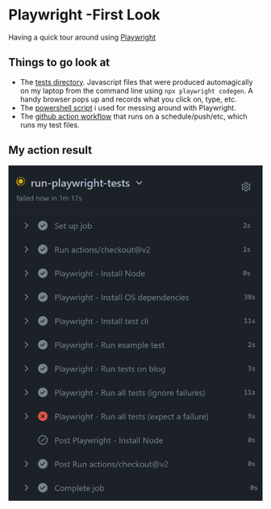 # Playwright -First Look
Having a quick tour around using [Playwright](https://playwright.dev/)

## Things to go look at
- The [tests directory](https://github.com/Gordonby/PlaywrightFirstLook/tree/main/tests). Javascript files that were produced automagically on my laptop from the command line using `npx playwright codegen`. A handy browser pops up and records what you click on, type, etc.
- The [powershell script](https://github.com/Gordonby/PlaywrightFirstLook/blob/main/gettingstarted.ps1) i used for messing around with Playwright.
- The [github action workflow](https://github.com/Gordonby/PlaywrightFirstLook/blob/main/.github/workflows/playwrighttests.yml) that runs on a schedule/push/etc, which runs my test files.

## My action result

![GitHub action results](GHActionScreenGrab.png)
